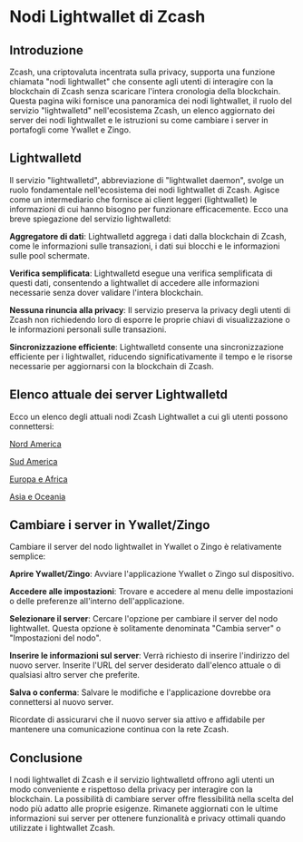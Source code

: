 
# Nodi Lightwallet di Zcash

## Introduzione

Zcash, una criptovaluta incentrata sulla privacy, supporta una funzione chiamata "nodi lightwallet" che consente agli utenti di interagire con la blockchain di Zcash senza scaricare l'intera cronologia della blockchain. Questa pagina wiki fornisce una panoramica dei nodi lightwallet, il ruolo del servizio "lightwalletd" nell'ecosistema Zcash, un elenco aggiornato dei server dei nodi lightwallet e le istruzioni su come cambiare i server in portafogli come Ywallet e Zingo.



## Lightwalletd

Il servizio "lightwalletd", abbreviazione di "lightwallet daemon", svolge un ruolo fondamentale nell'ecosistema dei nodi lightwallet di Zcash. Agisce come un intermediario che fornisce ai client leggeri (lightwallet) le informazioni di cui hanno bisogno per funzionare efficacemente. Ecco una breve spiegazione del servizio lightwalletd:

__Aggregatore di dati__: Lightwalletd aggrega i dati dalla blockchain di Zcash, come le informazioni sulle transazioni, i dati sui blocchi e le informazioni sulle pool schermate.

__Verifica semplificata__: Lightwalletd esegue una verifica semplificata di questi dati, consentendo a lightwallet di accedere alle informazioni necessarie senza dover validare l'intera blockchain.

__Nessuna rinuncia alla privacy__: Il servizio preserva la privacy degli utenti di Zcash non richiedendo loro di esporre le proprie chiavi di visualizzazione o le informazioni personali sulle transazioni.

__Sincronizzazione efficiente__: Lightwalletd consente una sincronizzazione efficiente per i lightwallet, riducendo significativamente il tempo e le risorse necessarie per aggiornarsi con la blockchain di Zcash.


## Elenco attuale dei server Lightwalletd

Ecco un elenco degli attuali nodi Zcash Lightwallet a cui gli utenti possono connettersi:

[Nord America](https://na.lightwalletd.com/)

[Sud America](https://sa.lightwalletd.com/)

[Europa e Africa](https://eu.lightwalletd.com/)

[Asia e Oceania](https://ai.lightwalletd.com/)

## Cambiare i server in Ywallet/Zingo

Cambiare il server del nodo lightwallet in Ywallet o Zingo è relativamente semplice:

__Aprire Ywallet/Zingo__: Avviare l'applicazione Ywallet o Zingo sul dispositivo.

__Accedere alle impostazioni__: Trovare e accedere al menu delle impostazioni o delle preferenze all'interno dell'applicazione.

__Selezionare il server__: Cercare l'opzione per cambiare il server del nodo lightwallet. Questa opzione è solitamente denominata "Cambia server" o "Impostazioni del nodo".

__Inserire le informazioni sul server__: Verrà richiesto di inserire l'indirizzo del nuovo server. Inserite l'URL del server desiderato dall'elenco attuale o di qualsiasi altro server che preferite.

__Salva o conferma__: Salvare le modifiche e l'applicazione dovrebbe ora connettersi al nuovo server.

Ricordate di assicurarvi che il nuovo server sia attivo e affidabile per mantenere una comunicazione continua con la rete Zcash.

## Conclusione

I nodi lightwallet di Zcash e il servizio lightwalletd offrono agli utenti un modo conveniente e rispettoso della privacy per interagire con la blockchain. La possibilità di cambiare server offre flessibilità nella scelta del nodo più adatto alle proprie esigenze. Rimanete aggiornati con le ultime informazioni sui server per ottenere funzionalità e privacy ottimali quando utilizzate i lightwallet Zcash.